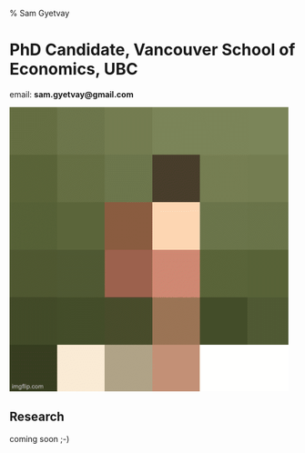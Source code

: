 % Sam Gyetvay
# PhD Candidate, Vancouver School of Economics, UBC

email: __sam.gyetvay@gmail.com__

<img src="sampic_pixels.gif" alt="Sam"  loop=infinite>

## Research

coming soon ;-)